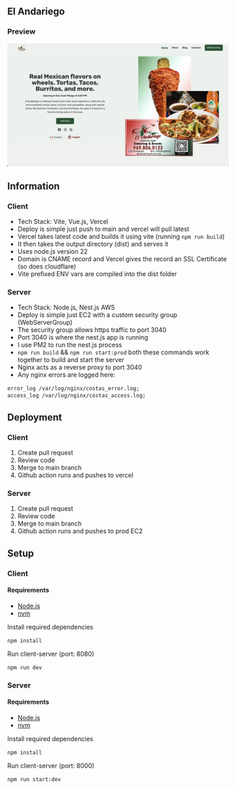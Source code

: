 ## El Andariego

### Preview

![Homepage](assets/homepage.jpg)

## Information

### Client
- Tech Stack: Vite, Vue.js, Vercel
- Deploy is simple just push to main and vercel will pull latest
- Vercel takes latest code and builds it using vite (running `npm run build`)
- It then takes the output directory (dist) and serves it
- Uses node.js version 22
- Domain is CNAME record and Vercel gives the record an SSL Certificate (so does cloudflare)
- Vite prefixed ENV vars are compiled into the dist folder

### Server
- Tech Stack: Node.js, Nest.js AWS
- Deploy is simple just EC2 with a custom security group (WebServerGroup)
- The security group allows https traffic to port 3040
- Port 3040 is where the nest.js app is running
- I use PM2 to run the nest.js process
- `npm run build` && `npm run start:prod` both these commands work together to build and start the server
- Nginx acts as a reverse proxy to port 3040
- Any nginx errors are logged here:
```
error_log /var/log/nginx/costas_error.log;
access_log /var/log/nginx/costas_access.log;
```

## Deployment

### Client
1. Create pull request
2. Review code
3. Merge to main branch
4. Github action runs and pushes to vercel

### Server
1. Create pull request
2. Review code
3. Merge to main branch
4. Github action runs and pushes to prod EC2

## Setup

### Client
#### Requirements
- [Node.js](https://nodejs.org/en/download)
- [nvm](https://github.com/nvm-sh/nvm)

Install required dependencies

```
npm install
```

Run client-server (port: 8080)

```
npm run dev
```

### Server
#### Requirements
- [Node.js](https://nodejs.org/en/download)
- [nvm](https://github.com/nvm-sh/nvm)

Install required dependencies

```
npm install
```

Run client-server (port: 8000)

```
npm run start:dev
```
